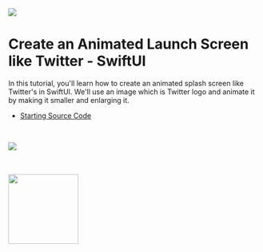 
<a href="https://www.youtube.com/@weschua?sub_confirmation=1">
<img src="https://drive.google.com/uc?export=view&id=1ss6g-zHckW-KFI0D3sCCp3pyCZ-bJIik">
</a>

# Create an Animated Launch Screen like Twitter - SwiftUI

In this tutorial, you'll learn how to create an animated splash screen like Twitter's in SwiftUI. We'll use an image which is Twitter logo and animate it by making it smaller and enlarging it. 

- [Starting Source Code](https://github.com/WesCSK/Animated-splash-screen-with-SwiftUI-Twitter-splash-screen/tree/main)

<br/>

[![](https://markdown-videos.deta.dev/youtube/gDcGc3C7JBY)](https://youtu.be/gDcGc3C7JBY)

<br/>
<br/>

<a href="https://www.youtube.com/@weschua?sub_confirmation=1">
<img src="https://drive.google.com/uc?export=view&id=1_GqbV9ZO-prNdAjKDqYy4gd9ETfqCMsM" style="width:140px;">
</a>

